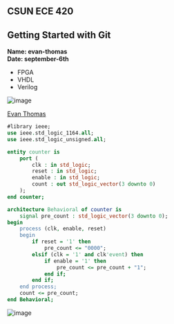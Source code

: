 **CSUN ECE 420**  
-
**Getting Started with Git**  
-
**Name: evan-thomas**  
**Date: september-6th**  

* FPGA  
* VHDL  
* Verilog  

![image](https://user-images.githubusercontent.com/89795951/131444871-6f6b6e98-cb00-4c51-a923-073115d7ef8d.png)  

[Evan Thomas](https://github.com/csun-ece/fa21-e420-assignment0-ce-ET)  
```VHDL
#library ieee;
use ieee.std_logic_1164.all;
use ieee.std_logic_unsigned.all;

entity counter is
    port (
        clk : in std_logic;
        reset : in std_logic;
        enable : in std_logic;
        count : out std_logic_vector(3 downto 0)
    );
end counter;

architecture Behavioral of counter is
    signal pre_count : std_logic_vector(3 downto 0);
begin
    process (clk, enable, reset)
    begin
        if reset = '1' then
            pre_count <= "0000";
        elsif (clk = '1' and clk'event) then
            if enable = '1' then
                pre_count <= pre_count + "1";
            end if;
        end if;
    end process;
    count <= pre_count;
end Behavioral;
```  
![image](https://github.com/csun-ece/fa21-e420-assignment0-ce-ET/blob/master/img/git_stat.png.jpg)

